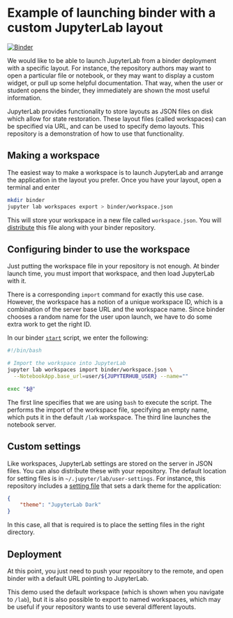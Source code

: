 # Example of launching binder with a custom JupyterLab layout

[![Binder](https://mybinder.org/badge_logo.svg)](https://mybinder.org/v2/gh/ian-r-rose/binder-workspace-demo/master?urlpath=lab)

We would like to be able to launch JupyterLab from a binder deployment with a specific layout.
For instance, the repository authors may want to open a particular file or notebook,
or they may want to display a custom widget, or pull up some helpful documentation.
That way, when the user or student opens the binder, they immediately are
shown the most useful information.

JupyterLab provides functionality to store layouts as JSON files on disk which allow for state restoration.
These layout files (called workspaces) can be specified via URL, and can be used to specify demo layouts.
This repository is a demonstration of how to use that functionality.

## Making a workspace

The easiest way to make a workspace is to launch JupyterLab and arrange the application in the layout you prefer.
Once you have your layout, open a terminal and enter
```bash
mkdir binder
jupyter lab workspaces export > binder/workspace.json

```
This will store your workspace in a new file called `workspace.json`.
You will [distribute](binder/workspace.json) this file along with your binder repository.

## Configuring binder to use the workspace

Just putting the workspace file in your repository is not enough.
At binder launch time, you must import that workspace, and then load JupyterLab with it.

There is a corresponding `import` command for exactly this use case.
However, the workspace has a notion of a unique workspace ID,
which is a combination of the server base URL and the workspace name.
Since binder chooses a random name for the user upon launch,
we have to do some extra work to get the right ID.

In our binder [`start`](binder/start) script, we enter the following:

```bash
#!/bin/bash

# Import the workspace into JupyterLab
jupyter lab workspaces import binder/workspace.json \
  --NotebookApp.base_url=user/${JUPYTERHUB_USER} --name=""

exec "$@"
```

The first line specifies that we are using `bash` to execute the script.
The performs the import of the workspace file, specifying an empty name,
which puts it in the default `/lab` workspace.
The third line launches the notebook server.

## Custom settings

Like workspaces, JupyterLab settings are stored on the server in JSON files.
You can also distribute these with your repository.
The default location for setting files is in `~/.jupyter/lab/user-settings`.
For instance, this repository includes a [setting file](.jupyter/lab/user-settings/@jupyterlab/apputils-extension/themes.jupyterlab-settings)
that sets a dark theme for the application:

```json
{
    "theme": "JupyterLab Dark"
}
```
In this case, all that is required is to place the setting files in the right directory.

## Deployment

At this point, you just need to push your repository to the remote,
and open binder with a default URL pointing to JupyterLab.

This demo used the default workspace (which is shown when you navigate to `/lab`),
but it is also possible to export to named workspaces, which may be useful
if your repository wants to use several different layouts.
